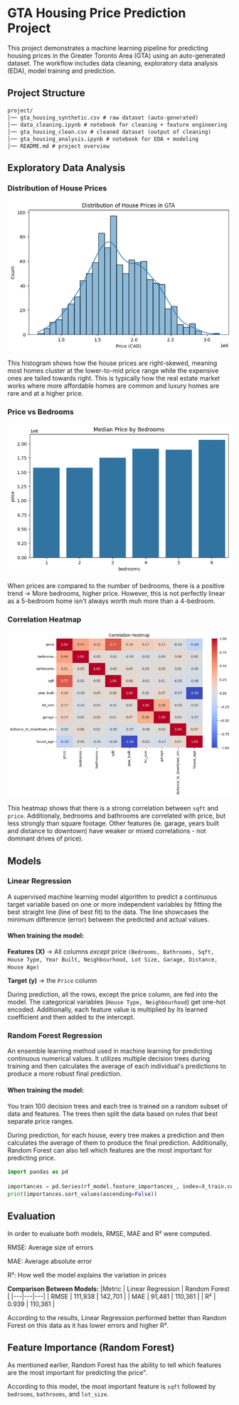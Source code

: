 # GTA Housing Price Prediction Project
This project demonstrates a machine learning pipeline for predicting housing prices in the Greater Toronto Area (GTA) using an auto-generated dataset. The workflow includes data cleaning, exploratory data analysis (EDA), model training and prediction. 

## Project Structure
```
project/
│── gta_housing_synthetic.csv # raw dataset (auto-generated)
│── data_cleaning.ipynb # notebook for cleaning + feature engineering
│── gta_housing_clean.csv # cleaned dataset (output of cleaning)
│── gta_housing_analysis.ipynb # notebook for EDA + modeling
│── README.md # project overview
```
## Exploratory Data Analysis
### Distribution of House Prices
![Distribution of House Prices](distribution_of_house_prices.png)

This histogram shows how the house prices are right-skewed, meaning most homes cluster at the lower-to-mid price range while the expensive ones are tailed towards right. This is typically how the real estate market works where more affordable homes are common and luxury homes are rare and at a higher price. 

### Price vs Bedrooms 
![Price vs bedrooms ](median_price.png)

When prices are compared to the number of bedrooms, there is a positive trend -> More bedrooms, higher price. However, this is not perfectly linear as a 5-bedroom home isn't always worth muh more than a 4-bedroom. 

### Correlation Heatmap
![Correlation Heatmap](correlation_heatmap.png)

This heatmap shows that there is a strong correlation between ```sqft``` and ```price```. Additionaly, bedrooms and bathrooms are correlated with price, but less strongly than square footage. Other features (ie. garage, years built and distance to downtown) have weaker or mixed correlations - not dominant drives of price). 

## Models
### Linear Regression
A supervised machine learning model algorithm to predict a continuous target variable based on one or more independent variables by fitting the best straight line (line of best fit) to the data. The line showcases the minimum difference (error) between the predicted and actual values. 
#### When training the model:
  **Features (X)** -> All columns *except* price ```(Bedrooms, Bathrooms, Sqft, House Type, Year Built, Neighbourhood, Lot Size, Garage, Distance, House Age)``` 
  
  **Target (y)** -> the ```Price``` column 

  During prediction, all the rows, except the price column, are fed into the model. The categorical variables (```House Type, Neighbourhood```) get one-hot encoded. Additionally, each feature value is multiplied by its learned coefficient and then added to the intercept.
### Random Forest Regression
An ensemble learning method used in machine learning for predicting continuous numerical values. It utilizes multiple decision trees during training and then calculates the average of each individual's predictions to produce a more robust final prediction.
#### When training the model:
You train 100 decision trees and each tree is trained on a random subset of data and features. The trees then split the data based on rules that best separate price ranges. 

During prediction, for each house, every tree makes a prediction and then calculates the average of them to produce the final prediction. Additionally, Random Forest can also tell which features are the most important for predicting price.
```python
import pandas as pd

importances = pd.Series(rf_model.feature_importances_, index=X_train.columns)
print(importances.sort_values(ascending=False))
```

## Evaluation
In order to evaluate both models, RMSE, MAE and R² were computed. 

RMSE: Average size of errors

MAE: Average absolute error 

R²: How well the model explains the variation in prices

**Comparison Between Models:**
|Metric | Linear Regression | Random Forest |
|---|---|---|
| RMSE | 111,938 | 142,701 |
| MAE | 91,481 | 110,361 |
| R² | 0.939 | 110,361 |

According to the results, Linear Regression performed better than Random Forest on this data as it has lower errors and higher R².


## Feature Importance (Random Forest)

As mentioned earlier, Random Forest has the ability to tell which features are the most important for predicting the price". 




According to this model, the most important feature is ```sqft``` followed by ```bedrooms```, ```bathrooms```, and ```lot_size```. 
